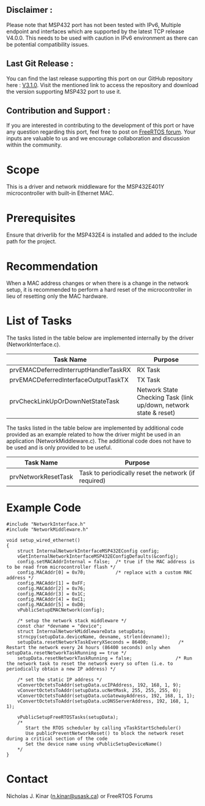 ## Disclaimer :

Please note that MSP432 port has not been tested with IPv6, Multiple endpoint and interfaces which are supported by the latest TCP release V4.0.0. This needs to be used with caution in IPv6 environment as there can be potential compatibility issues.

## Last Git Release :

You can find the last release supporting this port on our GitHub repository here : [V3.1.0](https://github.com/FreeRTOS/FreeRTOS-Plus-TCP/releases/tag/V3.1.0). Visit the mentioned link to access the repository and download the version supporting MSP432 port to use it.

## Contribution and Support :

If you are interested in contributing to the development of this port or have any question regarding this port, feel free to post on [FreeRTOS forum](https://forums.freertos.org/). Your inputs are valuable to us and we encourage collaboration and discussion within the community.

# Scope
This is a driver and network middleware for the MSP432E401Y microcontroller
with built-in Ethernet MAC.

# Prerequisites

Ensure that driverlib for the MSP432E4 is installed and added to the include
path for the project.

# Recommendation
When a MAC address changes or when there is a change in the network setup,
it is recommended to perform a hard reset of the microcontroller in lieu
of resetting only the MAC hardware.

# List of Tasks

The tasks listed in the table below are implemented internally by the driver (NetworkInterface.c).

| Task Name                             | Purpose                                                           |
|---------------------------------------|-------------------------------------------------------------------|
| prvEMACDeferredInterruptHandlerTaskRX | RX Task                                                           |
| prvEMACDeferredInterfaceOutputTaskTX  | TX Task                                                           |
| prvCheckLinkUpOrDownNetStateTask      | Network State Checking Task (link up/down, network state & reset) |

The tasks listed in the table below are implemented by additional code provided as an example
related to how the driver might be used in an application (NetworkMiddleware.c).
The additional code does not have to be used and is only provided to be useful.

| Task Name                             | Purpose                                                           |
|---------------------------------------|-------------------------------------------------------------------|
| prvNetworkResetTask                   | Task to periodically reset the network (if required)

# Example Code

```
#include "NetworkInterface.h"
#include "NetworkMiddleware.h"

void setup_wired_ethernet()
{
    struct InternalNetworkInterfaceMSP432EConfig config;
    vGetInternalNetworkInterfaceMSP432EConfigDefaults(&config);
    config.setMACAddrInternal = false;  /* true if the MAC address is to be read from microcontroller flash */
    config.MACAddr[0] = 0x70;           /* replace with a custom MAC address */
    config.MACAddr[1] = 0xFF;
    config.MACAddr[2] = 0x76;
    config.MACAddr[3] = 0x1C;
    config.MACAddr[4] = 0xC1;
    config.MACAddr[5] = 0xD0;
    vPublicSetupEMACNetwork(config);

    /* setup the network stack middleware */
    const char *devname = "device";
    struct InternalNetworkMiddlewareData setupData;
    strncpy(setupData.deviceName, devname, strlen(devname));
    setupData.resetNetworkTaskEveryXSeconds = 86400;           /* Restart the network every 24 hours (86400 seconds) only when  setupData.resetNetworkTaskRunning == true */
    setupData.resetNetworkTaskRunning = false;                /* Run the network task to reset the network every so often (i.e. to periodically obtain a new IP address) */

    /* set the static IP address */
    vConvertOctetsToAddr(setupData.ucIPAddress, 192, 168, 1, 9);
    vConvertOctetsToAddr(setupData.ucNetMask, 255, 255, 255, 0);
    vConvertOctetsToAddr(setupData.ucGatewayAddress, 192, 168, 1, 1);
    vConvertOctetsToAddr(setupData.ucDNSServerAddress, 192, 168, 1, 1);

    vPublicSetupFreeRTOSTasks(setupData);
    /*
       Start the RTOS scheduler by calling vTaskStartScheduler()
       Use publicPreventNetworkReset() to block the network reset during a critical section of the code
       Set the device name using vPublicSetupDeviceName()
    */
}

```
# Contact
Nicholas J. Kinar (n.kinar@usask.ca) or FreeRTOS Forums
